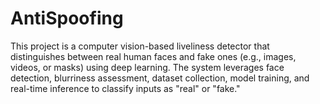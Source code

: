 # AntiSpoofing
This project is a computer vision-based liveliness detector that distinguishes between real human faces and fake ones (e.g., images, videos, or masks) using deep learning. The system leverages face detection, blurriness assessment, dataset collection, model training, and real-time inference to classify inputs as "real" or "fake."
